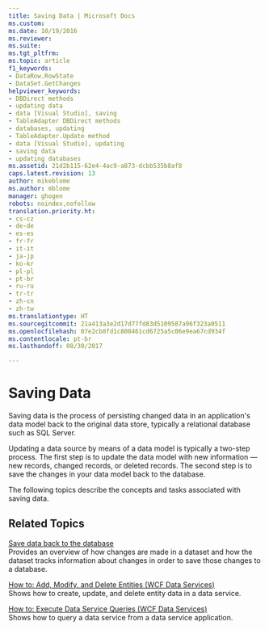 ```yaml
---
title: Saving Data | Microsoft Docs
ms.custom: 
ms.date: 10/19/2016
ms.reviewer: 
ms.suite: 
ms.tgt_pltfrm: 
ms.topic: article
f1_keywords:
- DataRow.RowState
- DataSet.GetChanges
helpviewer_keywords:
- DBDirect methods
- updating data
- data [Visual Studio], saving
- TableAdapter DBDirect methods
- databases, updating
- TableAdapter.Update method
- data [Visual Studio], updating
- saving data
- updating databases
ms.assetid: 21d2b115-62e4-4ac9-a873-dcbb535b8af8
caps.latest.revision: 13
author: mikeblome
ms.author: mblome
manager: ghogen
robots: noindex,nofollow
translation.priority.ht:
- cs-cz
- de-de
- es-es
- fr-fr
- it-it
- ja-jp
- ko-kr
- pl-pl
- pt-br
- ru-ru
- tr-tr
- zh-cn
- zh-tw
ms.translationtype: HT
ms.sourcegitcommit: 21a413a3e2d17d77fd83d5109587a96f323a0511
ms.openlocfilehash: 07e2cb8fd1c808461cd6725a5c06e9ea67cd934f
ms.contentlocale: pt-br
ms.lasthandoff: 08/30/2017

---
```

# <a name="saving-data"></a>Saving Data
Saving data is the process of persisting changed data in an application's data model back to the original data store, typically a relational database such as SQL Server.  
  
 Updating a data source by means of a data model is typically a two-step process. The first step is to update the data model with new information — new records, changed records, or deleted records. The second step is to save the changes in your data model back to the database.  
  
 The following topics describe the concepts and tasks associated with saving data.  
  
## <a name="related-topics"></a>Related Topics  
[Save data back to the database](../data-tools/save-data-back-to-the-database.md)  
 Provides an overview of how changes are made in a dataset and how the dataset tracks information about changes in order to save those changes to a database.  
  
[How to: Add, Modify, and Delete Entities (WCF Data Services)](/dotnet/framework/data/wcf/how-to-add-modify-and-delete-entities-wcf-data-services)  
Shows how to create, update, and delete entity data in a data service.  
  
[How to: Execute Data Service Queries (WCF Data Services)](/dotnet/framework/data/wcf/how-to-execute-data-service-queries-wcf-data-services)  
Shows how to query a data service from a data service application.  


